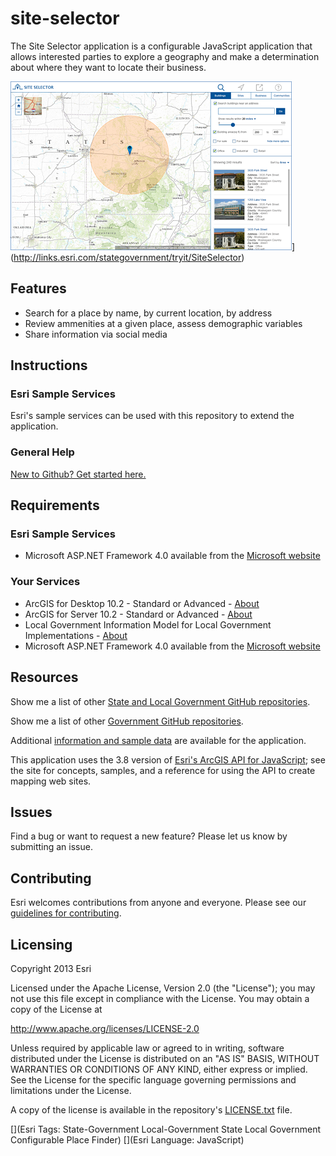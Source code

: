 site-selector
==============

The Site Selector application is a configurable JavaScript application that allows interested parties to explore a geography and make a determination about where they want to locate their business.

![Image of the Site Selector application](site-selector.png "Site Selector application")](http://links.esri.com/stategovernment/tryit/SiteSelector)

## Features

* Search for a place by name, by current location, by address
* Review ammenities at a given place, assess demographic  variables 
* Share information via social media

## Instructions

### Esri Sample Services

Esri's sample services can be used with this repository to extend the application.

### General Help
[New to Github? Get started here.](http://htmlpreview.github.com/?https://github.com/Esri/esri.github.com/blob/master/help/esri-getting-to-know-github.html)

## Requirements

### Esri Sample Services

* Microsoft ASP.NET Framework 4.0 available from the [Microsoft website](http://www.microsoft.com/en-us/download/details.aspx?id=17851)

### Your Services

* ArcGIS for Desktop 10.2 - Standard or Advanced - [About](http://www.esri.com/software/arcgis/arcgis-for-desktop)
* ArcGIS for Server 10.2 - Standard or Advanced - [About](http://www.esri.com/software/arcgis/arcgisserver)
* Local Government Information Model for Local Government Implementations - [About](http://www.arcgis.com/home/item.html?id=ae175b36c4154dda987127dff879350d)
* Microsoft ASP.NET Framework 4.0 available from the [Microsoft website](http://www.microsoft.com/en-us/download/details.aspx?id=17851)

## Resources

Show me a list of other [State and Local Government GitHub repositories](http://esri.github.io/#Government).

Show me a list of other [Government GitHub repositories](http://esri.github.io/#Government).

Additional [information and sample data](http://bit.ly/18Jhje3)
are available for the application.

This application uses the 3.8 version of
[Esri's ArcGIS API for JavaScript](http://help.arcgis.com/en/webapi/javascript/arcgis/);
see the site for concepts, samples, and a reference for using the API to create mapping web sites.

## Issues

Find a bug or want to request a new feature?  Please let us know by submitting an issue.

## Contributing

Esri welcomes contributions from anyone and everyone.
Please see our [guidelines for contributing](https://github.com/esri/contributing).

## Licensing

Copyright 2013 Esri

Licensed under the Apache License, Version 2.0 (the "License");
you may not use this file except in compliance with the License.
You may obtain a copy of the License at

   http://www.apache.org/licenses/LICENSE-2.0

Unless required by applicable law or agreed to in writing, software
distributed under the License is distributed on an "AS IS" BASIS,
WITHOUT WARRANTIES OR CONDITIONS OF ANY KIND, either express or implied.
See the License for the specific language governing permissions and
limitations under the License.

A copy of the license is available in the repository's
[LICENSE.txt](https://raw.github.com/Esri/configurable-place-finder/master/LICENSE.txt) file.

[](Esri Tags: State-Government Local-Government State Local Government Configurable Place Finder)
[](Esri Language: JavaScript)

